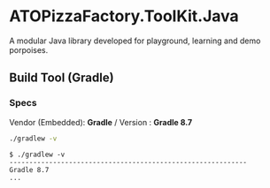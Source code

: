 # ATOPizzaFactory.ToolKit.Java

A modular Java library developed for playground, learning and demo porpoises.


## Build Tool (Gradle)

### Specs

Vendor (Embedded): **Gradle** / Version : **Gradle 8.7**

```bash
./gradlew -v
```

```console
$ ./gradlew -v
------------------------------------------------------------
Gradle 8.7
...
```
